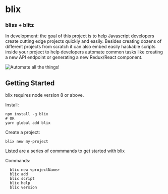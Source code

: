 # blix

### bliss + blitz 

In development: the goal of this project is to help Javascript developers create cutting edge projects quickly and easily. Besides creating dozens of different projects from scratch it can also embed easily hackable scripts inside your project to help developers automate common tasks like creating a new API endpoint or generating a new Redux/React component. 

![Automate all the things!](https://imgur.com/TfXuJlH.jpg)

## Getting Started

blix requires node version 8 or above. 

Install:

```
npm install -g blix
# OR
yarn global add blix 
```

Create a project:

```
blix new my-project 
```


Listed are a series of commmands to get started with blix

Commands: 
```
  blix new <projectName>
  blix add
  blix script
  blix help
  blix version
```  


